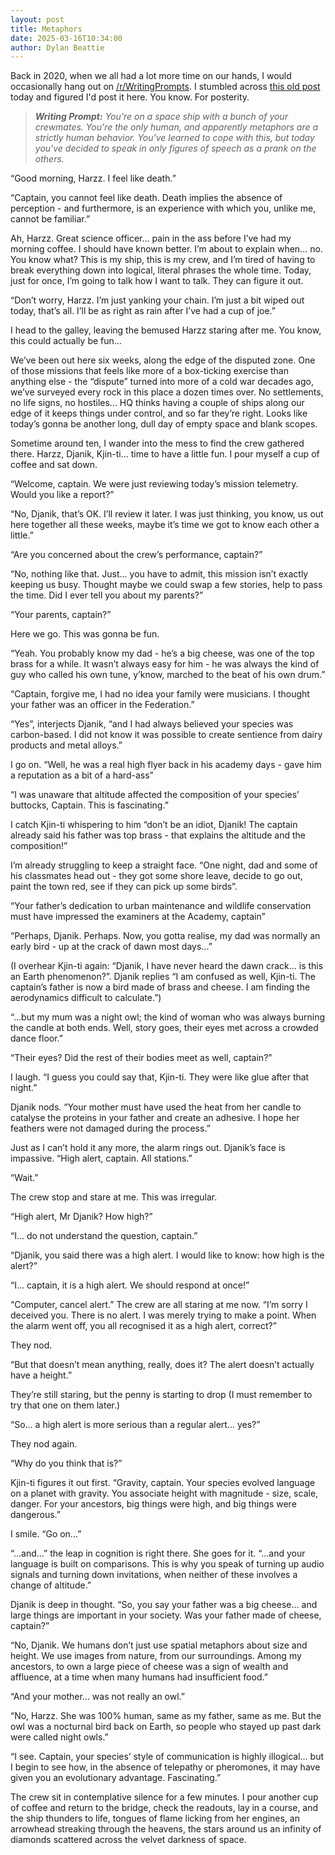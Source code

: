 ```yaml
---
layout: post
title: Metaphors
date: 2025-03-16T10:34:00
author: Dylan Beattie
---
```

Back in 2020, when we all had a lot more time on our hands, I would occasionally hang out on [/r/WritingPrompts](https://www.reddit.com/r/WritingPrompts/). I stumbled across [this old post](https://www.reddit.com/r/WritingPrompts/comments/ha5eqs/comment/fv16xj3/) today and figured I'd post it here. You know. For posterity.

> **_Writing Prompt:_** _You're on a space ship with a bunch of your crewmates. You're the only human, and apparently metaphors are a strictly human behavior. You've learned to cope with this, but today you've decided to speak in only figures of speech as a prank on the others._

“Good morning, Harzz. I feel like death.”

“Captain, you cannot feel like death. Death implies the absence of perception - and furthermore, is an experience with which you, unlike me, cannot be familiar.” 

Ah, Harzz. Great science officer... pain in the ass before I’ve had my morning coffee. I should have known better. I’m about to explain when... no. You know what? This is my ship, this is my crew, and I’m tired of having to break everything down into logical, literal phrases the whole time. Today, just for once, I’m going to talk how I want to talk. They can figure it out.

“Don’t worry, Harzz. I’m just yanking your chain. I’m just a bit wiped out today, that’s all. I’ll be as right as rain after I’ve had a cup of joe.” 

I head to the galley, leaving the bemused Harzz staring after me. You know, this could actually be fun...

We’ve been out here six weeks, along the edge of the disputed zone. One of those missions that feels like more of a box-ticking exercise than anything else - the “dispute” turned into more of a cold war decades ago, we’ve surveyed every rock in this place a dozen times over. No settlements, no life signs, no hostiles... HQ thinks having a couple of ships along our edge of it keeps things under control, and so far they’re right. Looks like today’s gonna be another long, dull day of empty space and blank scopes.

Sometime around ten, I wander into the mess to find the crew gathered there. Harzz, Djanik, Kjin-ti... time to have a little fun. I pour myself a cup of coffee and sat down.

“Welcome, captain. We were just reviewing today’s mission telemetry. Would you like a report?”

“No, Djanik, that’s OK. I’ll review it later. I was just thinking, you know, us out here together all these weeks, maybe it’s time we got to know each other a little.”

“Are you concerned about the crew’s performance, captain?”

“No, nothing like that. Just... you have to admit, this mission isn’t exactly keeping us busy. Thought maybe we could swap a few stories, help to pass the time. Did I ever tell you about my parents?”

“Your parents, captain?”

Here we go. This was gonna be fun.

“Yeah. You probably know my dad - he’s a big cheese, was one of the top brass for a while. It wasn’t always easy for him - he was always the kind of guy who called his own tune, y’know, marched to the beat of his own drum.”

“Captain, forgive me, I had no idea your family were musicians. I thought your father was an officer in the Federation.”

“Yes”, interjects Djanik, “and I had always believed your species was carbon-based. I did not know it was possible to create sentience from dairy products and metal alloys.”

I go on. “Well, he was a real high flyer back in his academy days - gave him a reputation as a bit of a hard-ass”

“I was unaware that altitude affected the composition of your species’ buttocks, Captain. This is fascinating.” 

I catch Kjin-ti whispering to him “don’t be an idiot, Djanik! The captain already said his father was top brass - that explains the altitude and the composition!”

I’m already struggling to keep a straight face. “One night, dad and some of his classmates head out - they got some shore leave, decide to go out, paint the town red, see if they can pick up some birds”.

“Your father’s dedication to urban maintenance and wildlife conservation must have impressed the examiners at the Academy, captain”

“Perhaps, Djanik. Perhaps. Now, you gotta realise, my dad was normally an early bird - up at the crack of dawn most days...”

(I overhear Kjin-ti again: “Djanik, I have never heard the dawn crack... is this an Earth phenomenon?”. Djanik replies “I am confused as well, Kjin-ti. The captain’s father is now a bird made of brass and cheese. I am finding the aerodynamics difficult to calculate.”)

“...but my mum was a night owl; the kind of woman who was always burning the candle at both ends. Well, story goes, their eyes met across a crowded dance floor.”

“Their eyes? Did the rest of their bodies meet as well, captain?”

I laugh. “I guess you could say that, Kjin-ti. They were like glue after that night.”

Djanik nods. “Your mother must have used the heat from her candle to catalyse the proteins in your father and create an adhesive. I hope her feathers were not damaged during the process.”

Just as I can’t hold it any more, the alarm rings out. Djanik’s face is impassive. “High alert, captain. All stations.”

“Wait.”

The crew stop and stare at me. This was irregular.

“High alert, Mr Djanik? How high?”

“I... do not understand the question, captain.”

“Djanik, you said there was a high alert. I would like to know: how high is the alert?”

“I... captain, it is a high alert. We should respond at once!”

“Computer, cancel alert.” The crew are all staring at me now. “I’m sorry I deceived you. There is no alert. I was merely trying to make a point. When the alarm went off, you all recognised it as a high alert, correct?”

They nod.

“But that doesn’t mean anything, really, does it? The alert doesn’t actually have a height.”

They’re still staring, but the penny is starting to drop (I must remember to try that one on them later.)

“So... a high alert is more serious than a regular alert... yes?”

They nod again.

“Why do you think that is?”

Kjin-ti figures it out first. “Gravity, captain. Your species evolved language on a planet with gravity. You associate height with magnitude - size, scale, danger. For your ancestors, big things were high, and big things were dangerous.”

I smile. “Go on...”

“...and...” the leap in cognition is right there. She goes for it. “...and your language is built on comparisons. This is why you speak of turning up audio signals and turning down invitations, when neither of these involves a change of altitude.”

Djanik is deep in thought. “So, you say your father was a big cheese... and large things are important in your society. Was your father made of cheese, captain?”

“No, Djanik. We humans don’t just use spatial metaphors about size and height. We use images from nature, from our surroundings. Among my ancestors, to own a large piece of cheese was a sign of wealth and affluence, at a time when many humans had insufficient food.”

“And your mother... was not really an owl.”

“No, Harzz. She was 100% human, same as my father, same as me. But the owl was a nocturnal bird back on Earth, so people who stayed up past dark were called night owls.”

“I see. Captain, your species’ style of communication is highly illogical... but I begin to see how, in the absence of telepathy or pheromones, it may have given you an evolutionary advantage. Fascinating.”

The crew sit in contemplative silence for a few minutes. I pour another cup of coffee and return to the bridge, check the readouts, lay in a course, and the ship thunders to life, tongues of flame licking from her engines, an arrowhead streaking through the heavens, the stars around us an infinity of diamonds scattered across the velvet darkness of space.
